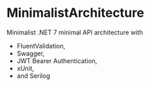 # MinimalistArchitecture
Minimalist .NET 7 minimal API architecture with

- FluentValidation,
- Swagger,
- JWT Bearer Authentication,
- xUnit,
- and Serilog
